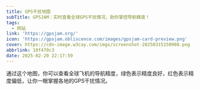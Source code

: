 ```yaml
---
title: GPS干扰地图
subTitle: GPSJAM：实时查看全球GPS干扰情况，助你掌控导航精度！
tags:
  - 网站
link: 'https://gpsjam.org/'
icon: 'https://gpsjam.obliscence.com/images/gpsjam-card-preview.png'
cover: https://cdn-image.w3cay.com/imgs/screenshot-20250315150908.png
abbrlink: 10f470c3
date: 2025-02-20 22:17:59
---
```


通过这个地图，你可以查看全球飞机的导航精度，绿色表示精度良好，红色表示精度偏低，让你一眼掌握各地的GPS干扰情况。